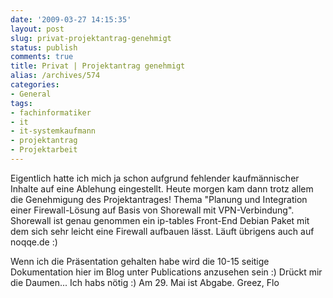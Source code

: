 ```yaml
---
date: '2009-03-27 14:15:35'
layout: post
slug: privat-projektantrag-genehmigt
status: publish
comments: true
title: Privat | Projektantrag genehmigt
alias: /archives/574
categories:
- General
tags:
- fachinformatiker
- it
- it-systemkaufmann
- projektantrag
- Projektarbeit
---
```


Eigentlich hatte ich mich ja schon aufgrund fehlender kaufmännischer Inhalte auf eine Ablehung eingestellt. Heute morgen kam dann trotz allem die Genehmigung des Projektantrages! Thema "Planung und Integration einer Firewall-Lösung auf Basis von Shorewall mit VPN-Verbindung". Shorewall ist genau genommen ein ip-tables Front-End Debian Paket mit dem sich sehr leicht eine Firewall aufbauen lässt. Läuft übrigens auch auf noqqe.de :)

Wenn ich die Präsentation gehalten habe wird die 10-15 seitige Dokumentation hier im Blog unter Publications anzusehen sein :) Drückt mir die Daumen... Ich habs nötig :) Am 29. Mai ist Abgabe.
Greez, Flo
